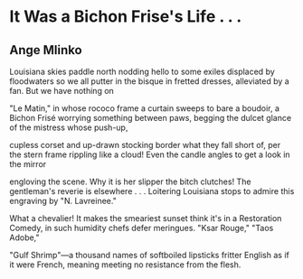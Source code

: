 # It Was a Bichon Frise's Life . . .
## Ange Mlinko
Louisiana skies paddle north nodding hello to some exiles
displaced by floodwaters so we all putter in the bisque
in fretted dresses, alleviated by a fan. But we have nothing on

"Le Matin," in whose rococo frame a curtain sweeps to bare
a boudoir, a Bichon Frisé worrying something between paws,
begging the dulcet glance of the mistress whose push-up,

cupless corset and up-drawn stocking border what they
fall short of, per the stern frame rippling like a cloud!
Even the candle angles to get a look in the mirror

engloving the scene. Why it is her slipper the bitch clutches!
The gentleman's reverie is elsewhere . . . Loitering
Louisiana stops to admire this engraving by "N. Lavreinee."

What a chevalier! It makes the smeariest sunset think
it's in a Restoration Comedy, in such humidity
chefs defer meringues. "Ksar Rouge," "Taos Adobe,"

"Gulf Shrimp"—a thousand names of softboiled
lipsticks fritter English as if it were French, meaning
meeting no resistance from the flesh.